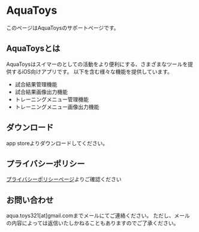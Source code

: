 # AquaToys
このページはAquaToysのサポートページです。

## AquaToysとは
AquaToysはスイマーのとしての活動をより便利にする、さまざまなツールを提供するiOS向けアプリです。
以下を含む様々な機能を提供しています。
- 試合結果管理機能
- 試合結果画像出力機能
- トレーニングメニュー管理機能
- トレーニングメニュー画像出力機能

## ダウンロード
app storeよりダウンロードしてください。

## プライバシーポリシー
[プライバシーポリシーページ](./privacyPolisy/index.md)よりご確認ください

## お問い合わせ
aqua.toys321[at]gmail.comまでメールにてご連絡ください。
ただし、メールの内容によっては返信いたしかねることもありますのでご了承ください。


